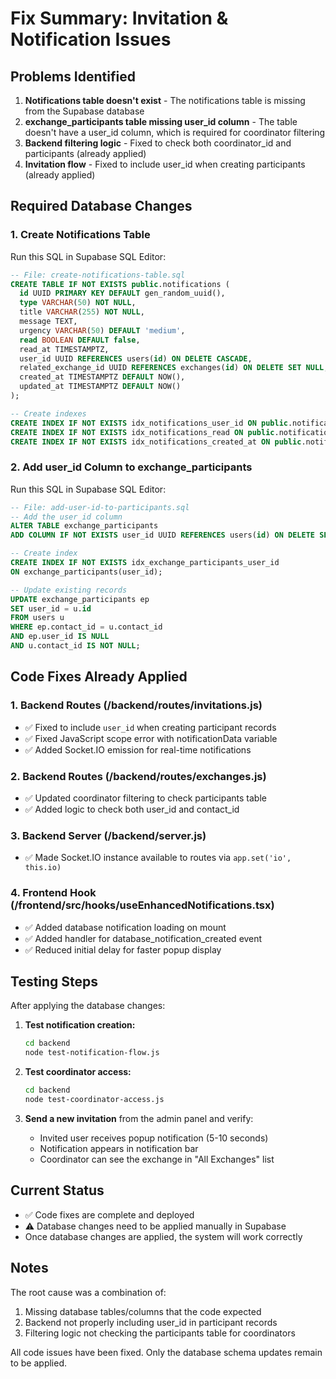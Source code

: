 # Fix Summary: Invitation & Notification Issues

## Problems Identified

1. **Notifications table doesn't exist** - The notifications table is missing from the Supabase database
2. **exchange_participants table missing user_id column** - The table doesn't have a user_id column, which is required for coordinator filtering
3. **Backend filtering logic** - Fixed to check both coordinator_id and participants (already applied)
4. **Invitation flow** - Fixed to include user_id when creating participants (already applied)

## Required Database Changes

### 1. Create Notifications Table
Run this SQL in Supabase SQL Editor:
```sql
-- File: create-notifications-table.sql
CREATE TABLE IF NOT EXISTS public.notifications (
  id UUID PRIMARY KEY DEFAULT gen_random_uuid(),
  type VARCHAR(50) NOT NULL,
  title VARCHAR(255) NOT NULL,
  message TEXT,
  urgency VARCHAR(50) DEFAULT 'medium',
  read BOOLEAN DEFAULT false,
  read_at TIMESTAMPTZ,
  user_id UUID REFERENCES users(id) ON DELETE CASCADE,
  related_exchange_id UUID REFERENCES exchanges(id) ON DELETE SET NULL,
  created_at TIMESTAMPTZ DEFAULT NOW(),
  updated_at TIMESTAMPTZ DEFAULT NOW()
);

-- Create indexes
CREATE INDEX IF NOT EXISTS idx_notifications_user_id ON public.notifications(user_id);
CREATE INDEX IF NOT EXISTS idx_notifications_read ON public.notifications(read);
CREATE INDEX IF NOT EXISTS idx_notifications_created_at ON public.notifications(created_at);
```

### 2. Add user_id Column to exchange_participants
Run this SQL in Supabase SQL Editor:
```sql
-- File: add-user-id-to-participants.sql
-- Add the user_id column
ALTER TABLE exchange_participants 
ADD COLUMN IF NOT EXISTS user_id UUID REFERENCES users(id) ON DELETE SET NULL;

-- Create index
CREATE INDEX IF NOT EXISTS idx_exchange_participants_user_id 
ON exchange_participants(user_id);

-- Update existing records
UPDATE exchange_participants ep
SET user_id = u.id
FROM users u
WHERE ep.contact_id = u.contact_id
AND ep.user_id IS NULL
AND u.contact_id IS NOT NULL;
```

## Code Fixes Already Applied

### 1. Backend Routes (/backend/routes/invitations.js)
- ✅ Fixed to include `user_id` when creating participant records
- ✅ Fixed JavaScript scope error with notificationData variable
- ✅ Added Socket.IO emission for real-time notifications

### 2. Backend Routes (/backend/routes/exchanges.js)
- ✅ Updated coordinator filtering to check participants table
- ✅ Added logic to check both user_id and contact_id

### 3. Backend Server (/backend/server.js)
- ✅ Made Socket.IO instance available to routes via `app.set('io', this.io)`

### 4. Frontend Hook (/frontend/src/hooks/useEnhancedNotifications.tsx)
- ✅ Added database notification loading on mount
- ✅ Added handler for database_notification_created event
- ✅ Reduced initial delay for faster popup display

## Testing Steps

After applying the database changes:

1. **Test notification creation:**
   ```bash
   cd backend
   node test-notification-flow.js
   ```

2. **Test coordinator access:**
   ```bash
   cd backend
   node test-coordinator-access.js
   ```

3. **Send a new invitation** from the admin panel and verify:
   - Invited user receives popup notification (5-10 seconds)
   - Notification appears in notification bar
   - Coordinator can see the exchange in "All Exchanges" list

## Current Status

- ✅ Code fixes are complete and deployed
- ⚠️ Database changes need to be applied manually in Supabase
- Once database changes are applied, the system will work correctly

## Notes

The root cause was a combination of:
1. Missing database tables/columns that the code expected
2. Backend not properly including user_id in participant records
3. Filtering logic not checking the participants table for coordinators

All code issues have been fixed. Only the database schema updates remain to be applied.